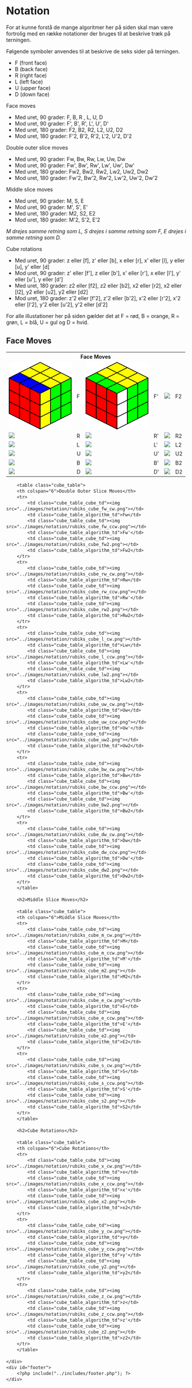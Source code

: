 ﻿# Notation
For at kunne forstå de mange algoritmer her på siden skal man være fortrolig med en række notationer der bruges til at beskrive træk på terningen.

Følgende symboler anvendes til at beskrive de seks sider på terningen.
- F (front face)
- B (back face)
- R (right face)
- L (left face)
- U (upper face)
- D (down face)

Face moves
- Med uret, 90 grader: F, B, R , L, U, D
- Mod uret, 90 grader: F', B', R', L', U', D'
- Med uret, 180 grader: F2, B2, R2, L2, U2, D2
- Mod uret, 180 grader: F'2, B'2, R'2, L'2, U'2, D'2
		
Double outer slice moves
- Med uret, 90 grader: Fw, Bw, Rw, Lw, Uw, Dw
- Mod uret, 90 grader: Fw', Bw', Rw', Lw', Uw', Dw'
- Med uret, 180 grader: Fw2, Bw2, Rw2, Lw2, Uw2, Dw2
- Mod uret, 180 grader: Fw'2, Bw'2, Rw'2, Lw'2, Uw'2, Dw'2

Middle slice moves
- Med uret, 90 grader: M, S, E
- Mod uret, 90 grader: M', S', E'
- Med uret, 180 grader: M2, S2, E2
- Mod uret, 180 grader: M'2, S'2, E'2
		
_M drejes samme retning som L, S drejes i samme retning som F, E drejes i samme retning som D._
		
Cube rotations
- Med uret, 90 grader: z eller [f], z' eller [b], x eller [r], x' eller [l], y eller [u], y' eller [d]
- Mod uret, 90 grader: z' eller [f'], z eller [b'], x' eller [r'], x eller [l'], y' eller [u'], y eller [d']
- Med uret, 180 grader: z2 eller [f2], z2 eller [b2], x2 eller [r2], x2 eller [l2], y2 eller [u2], y2 eller [d2]
- Mod uret, 180 grader: z'2 eller [f'2], z'2 eller [b'2], x'2 eller [r'2], x'2 eller [l'2], y'2 eller [u'2], y'2 eller [d'2]

For alle illustationer her på siden gælder det at F = rød, B = orange, R = grøn, L = blå, U = gul og D = hvid.

## Face Moves
		
<table class="cube_table">
	<th colspan="6">Face Moves</th>
	<tr>
		<td class="cube_table_cube_td"><img src="images/notation/rubiks_cube_f_cw.png"></td>
		<td class="cube_table_algorithm_td">F</td>
		<td class="cube_table_cube_td"><img src="images/notation/rubiks_cube_f_ccw.png"></td>
		<td class="cube_table_algorithm_td">F'</td>
		<td class="cube_table_cube_td"><img src="../images/notation/rubiks_cube_f2.png"></td>
		<td class="cube_table_algorithm_td">F2</td>
	</tr>
	<tr>
		<td class="cube_table_cube_td"><img src="../images/notation/rubiks_cube_r_cw.png"></td>
		<td class="cube_table_algorithm_td">R</td>
		<td class="cube_table_cube_td"><img src="../images/notation/rubiks_cube_r_ccw.png"></td>
		<td class="cube_table_algorithm_td">R'</td>
		<td class="cube_table_cube_td"><img src="../images/notation/rubiks_cube_r2.png"></td>
		<td class="cube_table_algorithm_td">R2</td>
	</tr>
	<tr>
		<td class="cube_table_cube_td"><img src="../images/notation/rubiks_cube_l_cw.png"></td>
		<td class="cube_table_algorithm_td">L</td>
		<td class="cube_table_cube_td"><img src="../images/notation/rubiks_cube_l_ccw.png"></td>
		<td class="cube_table_algorithm_td">L'</td>
		<td class="cube_table_cube_td"><img src="../images/notation/rubiks_cube_l2.png"></td>
		<td class="cube_table_algorithm_td">L2</td>
	</tr>
	<tr>
		<td class="cube_table_cube_td"><img src="../images/notation/rubiks_cube_u_cw.png"></td>
		<td class="cube_table_algorithm_td">U</td>
		<td class="cube_table_cube_td"><img src="../images/notation/rubiks_cube_u_ccw.png"></td>
		<td class="cube_table_algorithm_td">U'</td>
		<td class="cube_table_cube_td"><img src="../images/notation/rubiks_cube_u2.png"></td>
		<td class="cube_table_algorithm_td">U2</td>
	</tr>
	<tr>
		<td class="cube_table_cube_td"><img src="../images/notation/rubiks_cube_b_cw.png"></td>
		<td class="cube_table_algorithm_td">B</td>
		<td class="cube_table_cube_td"><img src="../images/notation/rubiks_cube_b_ccw.png"></td>
		<td class="cube_table_algorithm_td">B'</td>
		<td class="cube_table_cube_td"><img src="../images/notation/rubiks_cube_b2.png"></td>
		<td class="cube_table_algorithm_td">B2</td>			
	</tr>
	<tr>
		<td class="cube_table_cube_td"><img src="../images/notation/rubiks_cube_d_cw.png"></td>
		<td class="cube_table_algorithm_td">D</td>
		<td class="cube_table_cube_td"><img src="../images/notation/rubiks_cube_d_ccw.png"></td>
		<td class="cube_table_algorithm_td">D'</td>
		<td class="cube_table_cube_td"><img src="../images/notation/rubiks_cube_d2.png"></td>
		<td class="cube_table_algorithm_td">D2</td>
	</tr>
</table>
		
		<table class="cube_table">
		<th colspan="6">Double Outer Slice Moves</th>
		<tr>
			<td class="cube_table_cube_td"><img src="../images/notation/rubiks_cube_fw_cw.png"></td>
			<td class="cube_table_algorithm_td">Fw</td>
			<td class="cube_table_cube_td"><img src="../images/notation/rubiks_cube_fw_ccw.png"></td>
			<td class="cube_table_algorithm_td">Fw'</td>
			<td class="cube_table_cube_td"><img src="../images/notation/rubiks_cube_fw2.png"></td>
			<td class="cube_table_algorithm_td">Fw2</td>
		</tr>
		<tr>
			<td class="cube_table_cube_td"><img src="../images/notation/rubiks_cube_rw_cw.png"></td>
			<td class="cube_table_algorithm_td">Rw</td>
			<td class="cube_table_cube_td"><img src="../images/notation/rubiks_cube_rw_ccw.png"></td>
			<td class="cube_table_algorithm_td">Rw'</td>
			<td class="cube_table_cube_td"><img src="../images/notation/rubiks_cube_rw2.png"></td>
			<td class="cube_table_algorithm_td">Rw2</td>
		</tr>
		<tr>
			<td class="cube_table_cube_td"><img src="../images/notation/rubiks_cube_l_cw.png"></td>
			<td class="cube_table_algorithm_td">Lw</td>
			<td class="cube_table_cube_td"><img src="../images/notation/rubiks_cube_l_ccw.png"></td>
			<td class="cube_table_algorithm_td">Lw'</td>
			<td class="cube_table_cube_td"><img src="../images/notation/rubiks_cube_lw2.png"></td>
			<td class="cube_table_algorithm_td">Lw2</td>
		</tr>
		<tr>
			<td class="cube_table_cube_td"><img src="../images/notation/rubiks_cube_uw_cw.png"></td>
			<td class="cube_table_algorithm_td">Uw</td>
			<td class="cube_table_cube_td"><img src="../images/notation/rubiks_cube_uw_ccw.png"></td>
			<td class="cube_table_algorithm_td">Uw'</td>
			<td class="cube_table_cube_td"><img src="../images/notation/rubiks_cube_uw2.png"></td>
			<td class="cube_table_algorithm_td">Uw2</td>
		</tr>
		<tr>
			<td class="cube_table_cube_td"><img src="../images/notation/rubiks_cube_bw_cw.png"></td>
			<td class="cube_table_algorithm_td">Bw</td>
			<td class="cube_table_cube_td"><img src="../images/notation/rubiks_cube_bw_ccw.png"></td>
			<td class="cube_table_algorithm_td">Bw'</td>
			<td class="cube_table_cube_td"><img src="../images/notation/rubiks_cube_bw2.png"></td>
			<td class="cube_table_algorithm_td">Bw2</td>
		</tr>
		<tr>
			<td class="cube_table_cube_td"><img src="../images/notation/rubiks_cube_dw_cw.png"></td>
			<td class="cube_table_algorithm_td">Dw</td>
			<td class="cube_table_cube_td"><img src="../images/notation/rubiks_cube_dw_ccw.png"></td>
			<td class="cube_table_algorithm_td">Dw'</td>
			<td class="cube_table_cube_td"><img src="../images/notation/rubiks_cube_dw2.png"></td>
			<td class="cube_table_algorithm_td">Dw2</td>
		</tr>
		</table>
		
		<h2>Middle Slice Moves</h2>
		
		<table class="cube_table">
		<th colspan="6">Middle Slice Moves</th>
		<tr>
			<td class="cube_table_cube_td"><img src="../images/notation/rubiks_cube_m_cw.png"></td>
			<td class="cube_table_algorithm_td">M</td>
			<td class="cube_table_cube_td"><img src="../images/notation/rubiks_cube_m_ccw.png"></td>
			<td class="cube_table_algorithm_td">M'</td>
			<td class="cube_table_cube_td"><img src="../images/notation/rubiks_cube_m2.png"></td>
			<td class="cube_table_algorithm_td">M2</td>
		</tr>
		<tr>
			<td class="cube_table_cube_td"><img src="../images/notation/rubiks_cube_e_cw.png"></td>
			<td class="cube_table_algorithm_td">E</td>
			<td class="cube_table_cube_td"><img src="../images/notation/rubiks_cube_e_ccw.png"></td>
			<td class="cube_table_algorithm_td">E'</td>
			<td class="cube_table_cube_td"><img src="../images/notation/rubiks_cube_e2.png"></td>
			<td class="cube_table_algorithm_td">E2</td>
		</tr>
		<tr>
			<td class="cube_table_cube_td"><img src="../images/notation/rubiks_cube_s_cw.png"></td>
			<td class="cube_table_algorithm_td">S</td>
			<td class="cube_table_cube_td"><img src="../images/notation/rubiks_cube_s_ccw.png"></td>
			<td class="cube_table_algorithm_td">S'</td>
			<td class="cube_table_cube_td"><img src="../images/notation/rubiks_cube_s2.png"></td>
			<td class="cube_table_algorithm_td">S2</td>
		</tr>
		</table>
		
		<h2>Cube Rotations</h2>
		
		<table class="cube_table">
		<th colspan="6">Cube Rotations</th>
		<tr>
			<td class="cube_table_cube_td"><img src="../images/notation/rubiks_cube_x_cw.png"></td>
			<td class="cube_table_algorithm_td">x</td>
			<td class="cube_table_cube_td"><img src="../images/notation/rubiks_cube_x_ccw.png"></td>
			<td class="cube_table_algorithm_td">x'</td>
			<td class="cube_table_cube_td"><img src="../images/notation/rubiks_cube_x2.png"></td>
			<td class="cube_table_algorithm_td">x2</td>
		</tr>
		<tr>
			<td class="cube_table_cube_td"><img src="../images/notation/rubiks_cube_y_cw.png"></td>
			<td class="cube_table_algorithm_td">y</td>
			<td class="cube_table_cube_td"><img src="../images/notation/rubiks_cube_y_ccw.png"></td>
			<td class="cube_table_algorithm_td">y'</td>
			<td class="cube_table_cube_td"><img src="../images/notation/rubiks_cube_y2.png"></td>
			<td class="cube_table_algorithm_td">y2</td>
		</tr>
		<tr>
			<td class="cube_table_cube_td"><img src="../images/notation/rubiks_cube_z_cw.png"></td>
			<td class="cube_table_algorithm_td">z</td>
			<td class="cube_table_cube_td"><img src="../images/notation/rubiks_cube_z_ccw.png"></td>
			<td class="cube_table_algorithm_td">z'</td>
			<td class="cube_table_cube_td"><img src="../images/notation/rubiks_cube_z2.png"></td>
			<td class="cube_table_algorithm_td">z2</td>
		</tr>
		</table>
		
	</div>
	<div id="footer">
		<?php include("../includes/footer.php"); ?>
	</div>
</div>